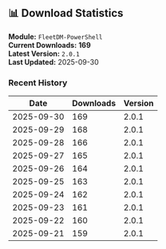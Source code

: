 ## 📊 Download Statistics

**Module:** `FleetDM-PowerShell`  
**Current Downloads:** **169**  
**Latest Version:** `2.0.1`  
**Last Updated:** 2025-09-30

### Recent History

| Date | Downloads | Version |
|------|-----------|---------|
| 2025-09-30 | 169 | 2.0.1 |
| 2025-09-29 | 168 | 2.0.1 |
| 2025-09-28 | 166 | 2.0.1 |
| 2025-09-27 | 165 | 2.0.1 |
| 2025-09-26 | 164 | 2.0.1 |
| 2025-09-25 | 163 | 2.0.1 |
| 2025-09-24 | 162 | 2.0.1 |
| 2025-09-23 | 161 | 2.0.1 |
| 2025-09-22 | 160 | 2.0.1 |
| 2025-09-21 | 159 | 2.0.1 |

